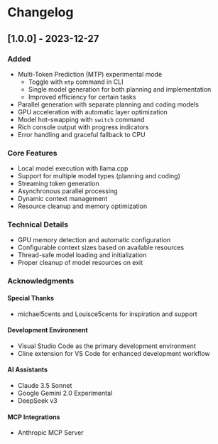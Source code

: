 # Changelog

## [1.0.0] - 2023-12-27

### Added
- Multi-Token Prediction (MTP) experimental mode
  - Toggle with `mtp` command in CLI
  - Single model generation for both planning and implementation
  - Improved efficiency for certain tasks
- Parallel generation with separate planning and coding models
- GPU acceleration with automatic layer optimization
- Model hot-swapping with `switch` command
- Rich console output with progress indicators
- Error handling and graceful fallback to CPU

### Core Features
- Local model execution with llama.cpp
- Support for multiple model types (planning and coding)
- Streaming token generation
- Asynchronous parallel processing
- Dynamic context management
- Resource cleanup and memory optimization

### Technical Details
- GPU memory detection and automatic configuration
- Configurable context sizes based on available resources
- Thread-safe model loading and initialization
- Proper cleanup of model resources on exit

### Acknowledgments

#### Special Thanks
- michael5cents and Louisce5cents for inspiration and support

#### Development Environment
- Visual Studio Code as the primary development environment
- Cline extension for VS Code for enhanced development workflow

#### AI Assistants
- Claude 3.5 Sonnet
- Google Gemini 2.0 Experimental
- DeepSeek v3

#### MCP Integrations
- Anthropic MCP Server

